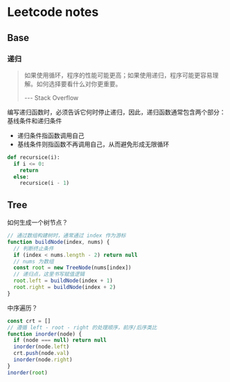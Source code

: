 # Leetcode notes

## Base

### 递归

> 如果使用循环，程序的性能可能更高；如果使用递归，程序可能更容易理解。如何选择要看什么对你更重要。 
>
> --- Stack Overflow

编写递归函数时，必须告诉它何时停止递归，因此，递归函数通常包含两个部分：基线条件和递归条件

- 递归条件指函数调用自己
- 基线条件则指函数不再调用自己，从而避免形成无限循环

```python
def recursice(i):
  if i <= 0:
    return
  else:
    recursice(i - 1)
```



## Tree

如何生成一个树节点？

```javascript
// 通过数组构建树时，通常通过 index 作为游标
function buildNode(index, nums) {
  // 判断终止条件
  if (index < nums.length - 2) return null
  // nums 为数组
  const root = new TreeNode(nums[index])
  // 递归点，这里书写赋值逻辑
  root.left = buildNode(index + 1)
  root.right = buildNode(index + 2)
}
```



中序遍历？

```javascript
const crt = []
// 遵循 left - root - right 的处理顺序，前序/后序类比
function inorder(node) {
  if (node === null) return null
  inorder(node.left)
  crt.push(node.val)
  inorder(node.right)
}
inorder(root)
```

